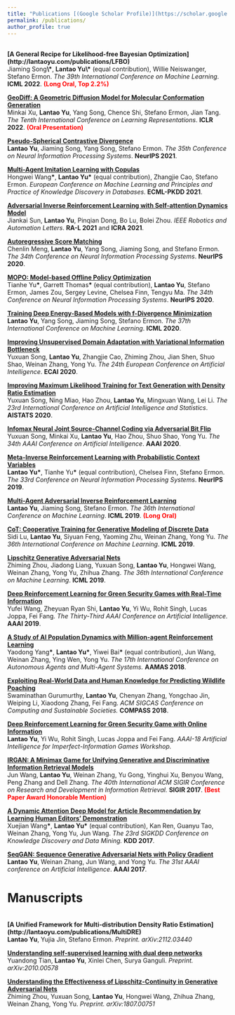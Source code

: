 ```yaml
---
title: "Publications [(Google Scholar Profile)](https://scholar.google.com/citations?user=Ixg9n-EAAAAJ&hl=en)"
permalink: /publications/
author_profile: true
---
```

<br>
<b>[A General Recipe for Likelihood-free Bayesian Optimization](http://lantaoyu.com/publications/LFBO)</b> <br> 
Jiaming Song<b>\*</b>, <b>Lantao Yu</b><b>\*</b> (equal contribution), Willie Neiswanger, Stefano Ermon.
<i>The 39th International Conference on Machine Learning</i>. <b>ICML 2022</b>. <b><span style="color:red">(Long Oral, Top 2.2%)</span></b>

<b>[GeoDiff: A Geometric Diffusion Model for Molecular Conformation Generation](http://lantaoyu.com/publications/GeoDiff)</b> <br> 
Minkai Xu, <b>Lantao Yu</b>, Yang Song, Chence Shi, Stefano Ermon, Jian Tang.
<i>The Tenth International Conference on Learning Representations</i>. <b>ICLR 2022</b>. <b><span style="color:red">(Oral Presentation)</span></b>

<b>[Pseudo-Spherical Contrastive Divergence](http://lantaoyu.com/publications/PSCD)</b> <br> 
<b>Lantao Yu</b>, Jiaming Song, Yang Song, Stefano Ermon.
<i>The 35th Conference on Neural Information Processing Systems</i>. <b>NeurIPS 2021</b>.

<b>[Multi-Agent Imitation Learning with Copulas](http://lantaoyu.com/publications/ECML21)</b> <br>
Hongwei	Wang<b>\*</b>, <b>Lantao Yu</b><b>\*</b> (equal contribution), Zhangjie Cao, Stefano Ermon.
<i>European Conference on Machine Learning and Principles and Practice of Knowledge Discovery in Databases</i>. <b>ECML-PKDD 2021</b>.

<b>[Adversarial Inverse Reinforcement Learning with Self-attention Dynamics Model](http://lantaoyu.com/publications/RAL21)</b> <br>
Jiankai Sun, <b>Lantao Yu</b>, Pinqian Dong, Bo Lu, Bolei Zhou.
<i>IEEE Robotics and Automation Letters</i>. <b>RA-L 2021</b> and <b>ICRA 2021</b>.

<b>[Autoregressive Score Matching](http://lantaoyu.com/publications/ARSM)</b> <br> 
Chenlin Meng, <b>Lantao Yu</b>, Yang Song, Jiaming Song, and Stefano Ermon.
<i>The 34th Conference on Neural Information Processing Systems</i>. <b>NeurIPS 2020</b>.

<b>[MOPO: Model-based Offline Policy Optimization](http://lantaoyu.com/publications/MOPO)</b> <br> 
Tianhe Yu<b>\*</b>, Garrett Thomas<b>\*</b> (equal contribution), <b>Lantao Yu</b>, Stefano Ermon, James Zou, Sergey Levine, Chelsea Finn, Tengyu Ma.
<i>The 34th Conference on Neural Information Processing Systems</i>. <b>NeurIPS 2020</b>.

<b>[Training Deep Energy-Based Models with f-Divergence Minimization](http://lantaoyu.com/publications/fEBM)</b> <br> 
<b>Lantao Yu</b>, Yang Song, Jiaming Song, Stefano Ermon.
<i>The 37th International Conference on Machine Learning</i>. <b>ICML 2020</b>.

<b>[Improving Unsupervised Domain Adaptation with Variational Information Bottleneck](http://lantaoyu.com/publications/VBDA)</b> <br> 
Yuxuan Song, <b>Lantao Yu</b>, Zhangjie Cao, Zhiming Zhou, Jian Shen, Shuo Shao, Weinan Zhang, Yong Yu.
<i>The 24th European Conference on Artificial Intelligence</i>. <b>ECAI 2020</b>.

<b>[Improving Maximum Likelihood Training for Text Generation with Density Ratio Estimation](http://lantaoyu.com/publications/TextDR)</b> <br> 
Yuxuan Song, Ning Miao, Hao Zhou, <b>Lantao Yu</b>, Mingxuan Wang, Lei Li.
<i>The 23rd International Conference on Artificial Intelligence and Statistics</i>. <b>AISTATS 2020</b>.

<b>[Infomax Neural Joint Source-Channel Coding via Adversarial Bit Flip](http://lantaoyu.com/publications/IABF)</b> <br> 
Yuxuan Song, Minkai Xu, <b>Lantao Yu</b>, Hao Zhou, Shuo Shao, Yong Yu.
<i>The 34th AAAI Conference on Artificial Intelligence</i>. <b>AAAI 2020</b>.

<b>[Meta-Inverse Reinforcement Learning with Probabilistic Context Variables](http://lantaoyu.com/publications/MetaIRL)</b> <br> 
<b>Lantao Yu</b><b>\*</b>, Tianhe Yu<b>\*</b> (equal contribution), Chelsea Finn, Stefano Ermon.
<i>The 33rd Conference on Neural Information Processing Systems</i>. <b>NeurIPS 2019</b>.

<b>[Multi-Agent Adversarial Inverse Reinforcement Learning](http://lantaoyu.com/publications/MAAIRL)</b> <br> 
<b>Lantao Yu</b>, Jiaming Song, Stefano Ermon.
<i>The 36th International Conference on Machine Learning</i>. <b>ICML 2019</b>. <b><span style="color:red">(Long Oral)</span></b>

<b>[CoT: Cooperative Training for Generative Modeling of Discrete Data](http://lantaoyu.com/publications/CoT)</b> <br>
Sidi Lu, <b>Lantao Yu</b>, Siyuan Feng, Yaoming Zhu, Weinan Zhang, Yong Yu.
<i>The 36th International Conference on Machine Learning</i>. <b>ICML 2019</b>.

<b>[Lipschitz Generative Adversarial Nets](http://lantaoyu.com/publications/LGAN)</b> <br>
Zhiming Zhou, Jiadong Liang, Yuxuan Song, <b>Lantao Yu</b>, Hongwei Wang, Weinan Zhang, Yong Yu, Zhihua Zhang. <i>The 36th International Conference on Machine Learning</i>. <b>ICML 2019</b>.

<b>[Deep Reinforcement Learning for Green Security Games with Real-Time Information](http://lantaoyu.com/publications/RLSGAAAI19)</b><br>
Yufei Wang, Zheyuan Ryan Shi, <b>Lantao Yu</b>, Yi Wu, Rohit Singh, Lucas Joppa, Fei Fang.
<i>The Thirty-Third AAAI Conference on Artificial Intelligence.</i> <b>AAAI 2019</b>.

<b>[A Study of AI Population Dynamics with Million-agent Reinforcement Learning](http://lantaoyu.com/publications/MA)</b><br>
Yaodong Yang<b>\*</b>, <b>Lantao Yu</b><b>\*</b>, Yiwei Bai<b>\*</b> (equal contribution), Jun Wang, Weinan Zhang, Ying Wen, Yong Yu. <i>The 17th International Conference on Autonomous Agents and Multi-Agent Systems.</i> <b>AAMAS 2018</b>.

<b>[Exploiting Real-World Data and Human Knowledge for Predicting Wildlife Poaching](http://lantaoyu.com/publications/COMPASS18)</b><br>
Swaminathan Gurumurthy, <b>Lantao Yu</b>, Chenyan Zhang, Yongchao Jin, Weiping Li, Xiaodong Zhang, Fei Fang. <i>ACM SIGCAS Conference on Computing and Sustainable Societies.</i> <b>COMPASS 2018</b>.

<b>[Deep Reinforcement Learning for Green Security Game with Online Information](http://lantaoyu.com/publications/RLSG)</b><br>
<b>Lantao Yu</b>, Yi Wu, Rohit Singh, Lucas Joppa and Fei Fang. <i>AAAI-18 Artificial Intelligence for Imperfect-Information Games Workshop.</i>

<b>[IRGAN: A Minimax Game for Unifying Generative and Discriminative Information Retrieval Models](http://lantaoyu.com/publications/IRGAN)</b><br>
Jun Wang, <b>Lantao Yu</b>, Weinan Zhang, Yu Gong, Yinghui Xu, Benyou Wang, Peng Zhang and Dell Zhang.
<i>The 40th International ACM SIGIR Conference on Research and Development in Information Retrieval.</i> <b>SIGIR 2017</b>. <b><span style="color:red">(Best Paper Award Honorable Mention)</span></b>

<b>[A Dynamic Attention Deep Model for Article Recommendation by Learning Human Editors’ Demonstration](http://lantaoyu.com/publications/DADM)</b><br>
Xuejian Wang<b>\*</b>, <b>Lantao Yu</b><b>\*</b> (equal contribution), Kan Ren, Guanyu Tao, Weinan Zhang, Yong Yu, Jun Wang.
<i>The 23rd SIGKDD Conference on Knowledge Discovery and Data Mining.</i> <b>KDD 2017</b>.

<b>[SeqGAN: Sequence Generative Adversarial Nets with Policy Gradient](http://lantaoyu.com/publications/SeqGAN)</b> <br>
<b>Lantao Yu</b>, Weinan Zhang, Jun Wang, and Yong Yu.
<i>The 31st AAAI conference on Artificial Intelligence</i>. <b>AAAI 2017</b>.

# Manuscripts
<br>
<b>[A Unified Framework for Multi-distribution Density Ratio Estimation](http://lantaoyu.com/publications/MultiDRE)</b> <br>
<b>Lantao Yu</b>, Yujia Jin, Stefano Ermon.
<i>Preprint. arXiv:2112.03440</i>

<b>[Understanding self-supervised learning with dual deep networks](http://lantaoyu.com/publications/SSLTheory)</b> <br>
Yuandong Tian, <b>Lantao Yu</b>, Xinlei Chen, Surya Ganguli.
<i>Preprint. arXiv:2010.00578</i>

<b>[Understanding the Effectiveness of Lipschitz-Continuity in Generative Adversarial Nets](http://lantaoyu.com/publications/GanGradient)</b> <br>
Zhiming Zhou, Yuxuan Song, <b>Lantao Yu</b>, Hongwei Wang, Zhihua Zhang, Weinan Zhang, Yong Yu.
<i>Preprint. arXiv:1807.00751</i>

